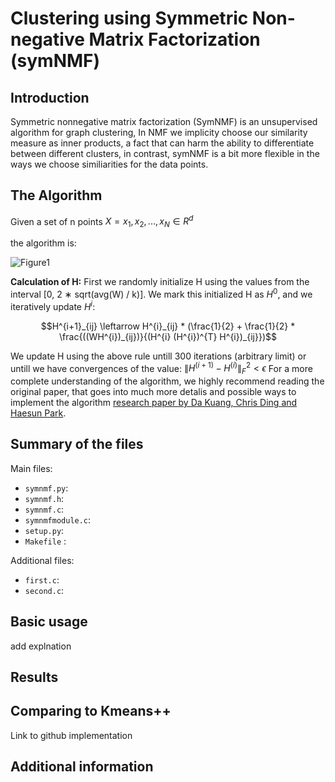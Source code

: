 # Clustering using Symmetric Non-negative Matrix Factorization (symNMF)


## Introduction 

Symmetric nonnegative matrix factorization (SymNMF) is an unsupervised algorithm for graph clustering, 
In NMF we implicity choose our similarity measure as inner products, a fact that can harm the ability to differentiate between different clusters, in contrast, symNMF is a bit more flexible in the ways we choose similiarities for the data points.

## The Algorithm


Given a set of n points 
$X = x_1, x_2, . . . , x_N \in R^d$

the algorithm is:

![Figure1](https://github.com/EladShaba/SymmNMF/blob/main/SymNMF%20algorithm.jpg)

**Calculation of H:**
First we randomly initialize H using the values from the interval [0, 2 ∗ sqrt(avg(W) / k)].
We mark this initialized H as $H^{0}$, and we iteratively update $H^{i}$:

```math
H^{i+1}_{ij} \leftarrow H^{i}_{ij} * (\frac{1}{2} + \frac{1}{2} * \frac{((WH^{i})_{ij})}{(H^{i} (H^{i})^{T} H^{i})_{ij}})
```
We update H using the above rule untill 300 iterations (arbitrary limit) or untill we have convergences of the value: $\left \| H^{(i+1)} -H^{(i)} \right \|_{F}^{2} < \epsilon$
For a more complete understanding of the algorithm, we highly recommend reading the original paper, that goes into much more detalis and possible ways to implement the algorithm [research paper by Da Kuang, Chris Ding and Haesun Park](https://faculty.cc.gatech.edu/~hpark/papers/DaDingParkSDM12.pdf).

## Summary of the files

Main files:
* `symnmf.py`:
* `symnmf.h`:
* `symnmf.c`:
* `symnmfmodule.c`:
* `setup.py`:
* `Makefile` :
  
Additional files:
* `first.c`:
* `second.c`:

## Basic usage 
add explnation

## Results 


## Comparing to Kmeans++

Link to github implementation


## Additional information

